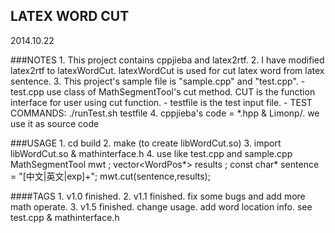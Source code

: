 LATEX WORD CUT
-------------
2014.10.22


###NOTES
    1. This project contains cppjieba and latex2rtf.
    2. I have modified latex2rtf to latexWordCut. latexWordCut is used for cut latex word from latex sentence.
    3. This project's sample file is "sample.cpp" and "test.cpp". 
        - test.cpp use class of MathSegmentTool's cut method. CUT is the function interface for user using cut function.
        - testfile is the test input file.
        - TEST COMMANDS:
            ./runTest.sh testfile
    4. cppjieba's code = *.hpp & Limonp/. we use it as source code

###USAGE
    1. cd build
    2. make (to create libWordCut.so)
    3. import libWordCut.so & mathinterface.h
    4. use like test.cpp and sample.cpp
        MathSegmentTool mwt ;
        vector<WordPos*> results ;
        const char* sentence = "[中文|英文|exp]+";
        mwt.cut(sentence,results);

####TAGS
    1. v1.0 finished.
    2. v1.1 finished. fix some bugs and add more math operate.
    3. v1.5 finished. change usage. add word location info. see test.cpp & mathinterface.h
    

